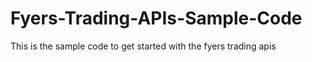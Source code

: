 # Fyers-Trading-APIs-Sample-Code
This is the sample code to get started with the fyers trading apis
